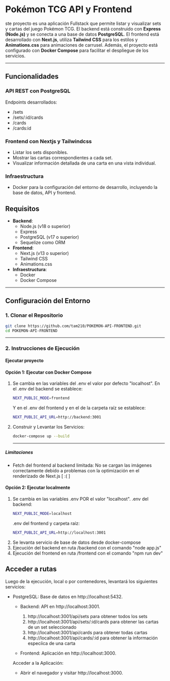 # Pokémon TCG API y Frontend

ste proyecto es una aplicación Fullstack que permite listar y visualizar sets y cartas del juego Pokémon TCG. El backend está construido con **Express (Node.js)** y se conecta a una base de datos **PostgreSQL**. El frontend está desarrollado con **Next.js**, utiliza **Tailwind CSS** para los estilos y **Animations.css** para animaciones de carrusel. Además, el proyecto está configurado con **Docker Compose** para facilitar el despliegue de los servicios.

---

## Funcionalidades

### API REST con PostgreSQL
Endpoints desarrollados:
- /sets
- /sets/:id/cards
- /cards
- /cards:id
### Frontend con Nextjs y Tailwindcss
- Listar los sets disponibles.
- Mostrar las cartas correspondientes a cada set.
- Visualizar información detallada de una carta en una vista individual.

### Infraestructura
- Docker para la configuración del entorno de desarrollo, incluyendo la base de datos, API y frontend.


## Requisitos

- **Backend**:
  - Node.js (v18 o superior)
  - Express
  - PostgreSQL (v17 o superior)
  - Sequelize como ORM
- **Frontend**:
  - Next.js (v13 o superior)
  - Tailwind CSS
  - Animations.css
- **Infraestructura**:
  - Docker
  - Docker Compose

---


## Configuración del Entorno

### 1. **Clonar el Repositorio**

```bash
git clone https://github.com/tam210/POKEMON-API-FRONTEND.git
cd POKEMON-API-FRONTEND
```
---
### 2. Instrucciones de Ejecución

#### Ejecutar proyecto

#### Opción 1: Ejecutar con Docker Compose
1. Se cambia en las variables del .env el valor por defecto "localhost". 
    En el .env del backend se establece:
    ```bash
    NEXT_PUBLIC_MODE=frontend
    ```
    Y en el .env del frontend y en el de la carpeta raíz se establece:
    ```bash
    NEXT_PUBLIC_API_URL=http://backend:3001
    ```
   
2. Construir y Levantar los Servicios:
    ```bash
    docker-compose up --build
    ```
    ---

##### Limitaciones
- Fetch del frontend al backend limitada: No se cargan las imágenes correctamente debido a problemas con la optimización en el renderizado de Next.js [ :( ]

#### Opción 2: Ejecutar localmente

1. Se cambia en las variables .env POR el valor "localhost". 
    .env del backend:
    ```bash
    NEXT_PUBLIC_MODE=localhost
    ```
    .env del frontend y carpeta raíz:
    ```bash
    NEXT_PUBLIC_API_URL=http://localhost:3001
    ```
2. Se levanta servicio de base de datos desde docker-compose
2. Ejecución del backend en ruta /backend con el comando "node app.js"
2. Ejecución del frontend en ruta /frontend con el comando "npm run dev"

## Acceder a rutas
Luego de la ejecución, local o por contenedores, levantará los siguientes servicios:

- PostgreSQL: Base de datos en http://localhost:5432.

    - Backend: API en http://localhost:3001.
        1. http://localhost:3001/api/sets para obtener todos los sets
        2. http://localhost:3001/api/sets/:id/cards para obtener las cartas de un set seleccionado
        3. http://localhost:3001/api/cards para obtener todas cartas
        4. http://localhost:3001/api/cards/:id para obtener la información especíica de una carta

    - Frontend: Aplicación en http://localhost:3000.

    Acceder a la Aplicación:

    - Abrir el navegador y visitar http://localhost:3000.
